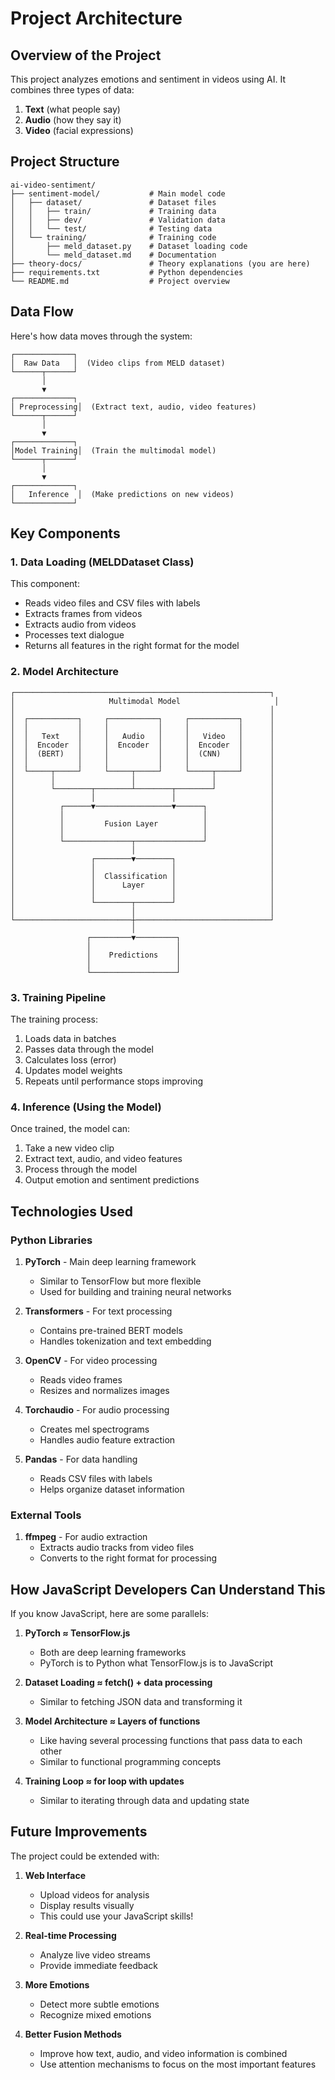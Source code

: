 # Project Architecture

## Overview of the Project

This project analyzes emotions and sentiment in videos using AI. It combines three types of data:
1. **Text** (what people say)
2. **Audio** (how they say it)
3. **Video** (facial expressions)

## Project Structure

```
ai-video-sentiment/
├── sentiment-model/           # Main model code
│   ├── dataset/               # Dataset files
│   │   ├── train/             # Training data
│   │   ├── dev/               # Validation data
│   │   └── test/              # Testing data
│   └── training/              # Training code
│       ├── meld_dataset.py    # Dataset loading code
│       └── meld_dataset.md    # Documentation
├── theory-docs/               # Theory explanations (you are here)
├── requirements.txt           # Python dependencies
└── README.md                  # Project overview
```

## Data Flow

Here's how data moves through the system:

```
┌─────────────┐
│  Raw Data   │  (Video clips from MELD dataset)
└──────┬──────┘
       │
       ▼
┌─────────────┐
│ Preprocessing│  (Extract text, audio, video features)
└──────┬──────┘
       │
       ▼
┌─────────────┐
│Model Training│  (Train the multimodal model)
└──────┬──────┘
       │
       ▼
┌─────────────┐
│   Inference  │  (Make predictions on new videos)
└─────────────┘
```

## Key Components

### 1. Data Loading (MELDDataset Class)

This component:
- Reads video files and CSV files with labels
- Extracts frames from videos
- Extracts audio from videos
- Processes text dialogue
- Returns all features in the right format for the model

### 2. Model Architecture

```
┌─────────────────────────────────────────────────────────┐
│                     Multimodal Model                     │
│                                                         │
│  ┌───────────┐     ┌───────────┐     ┌───────────┐      │
│  │           │     │           │     │           │      │
│  │   Text    │     │   Audio   │     │   Video   │      │
│  │  Encoder  │     │  Encoder  │     │  Encoder  │      │
│  │  (BERT)   │     │           │     │  (CNN)    │      │
│  │           │     │           │     │           │      │
│  └─────┬─────┘     └─────┬─────┘     └─────┬─────┘      │
│        │                 │                 │            │
│        └────────┬────────┴────────┬────────┘            │
│                 │                 │                     │
│          ┌──────▼─────────────────▼──────┐              │
│          │                               │              │
│          │         Fusion Layer          │              │
│          │                               │              │
│          └───────────────┬───────────────┘              │
│                          │                              │
│                 ┌────────▼────────┐                     │
│                 │                 │                     │
│                 │  Classification │                     │
│                 │      Layer      │                     │
│                 │                 │                     │
│                 └────────┬────────┘                     │
│                          │                              │
└──────────────────────────┼──────────────────────────────┘
                           │
                 ┌─────────▼─────────┐
                 │                   │
                 │    Predictions    │
                 │                   │
                 └───────────────────┘
```

### 3. Training Pipeline

The training process:
1. Loads data in batches
2. Passes data through the model
3. Calculates loss (error)
4. Updates model weights
5. Repeats until performance stops improving

### 4. Inference (Using the Model)

Once trained, the model can:
1. Take a new video clip
2. Extract text, audio, and video features
3. Process through the model
4. Output emotion and sentiment predictions

## Technologies Used

### Python Libraries

1. **PyTorch** - Main deep learning framework
   - Similar to TensorFlow but more flexible
   - Used for building and training neural networks

2. **Transformers** - For text processing
   - Contains pre-trained BERT models
   - Handles tokenization and text embedding

3. **OpenCV** - For video processing
   - Reads video frames
   - Resizes and normalizes images

4. **Torchaudio** - For audio processing
   - Creates mel spectrograms
   - Handles audio feature extraction

5. **Pandas** - For data handling
   - Reads CSV files with labels
   - Helps organize dataset information

### External Tools

1. **ffmpeg** - For audio extraction
   - Extracts audio tracks from video files
   - Converts to the right format for processing

## How JavaScript Developers Can Understand This

If you know JavaScript, here are some parallels:

1. **PyTorch ≈ TensorFlow.js**
   - Both are deep learning frameworks
   - PyTorch is to Python what TensorFlow.js is to JavaScript

2. **Dataset Loading ≈ fetch() + data processing**
   - Similar to fetching JSON data and transforming it

3. **Model Architecture ≈ Layers of functions**
   - Like having several processing functions that pass data to each other
   - Similar to functional programming concepts

4. **Training Loop ≈ for loop with updates**
   - Similar to iterating through data and updating state

## Future Improvements

The project could be extended with:

1. **Web Interface**
   - Upload videos for analysis
   - Display results visually
   - This could use your JavaScript skills!

2. **Real-time Processing**
   - Analyze live video streams
   - Provide immediate feedback

3. **More Emotions**
   - Detect more subtle emotions
   - Recognize mixed emotions

4. **Better Fusion Methods**
   - Improve how text, audio, and video information is combined
   - Use attention mechanisms to focus on the most important features

